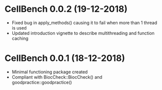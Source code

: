 # CellBench 0.0.2 (19-12-2018)

* Fixed bug in apply_methods() causing it to fail when more than 1 thread is used
* Updated introduction vignette to describe multithreading and function caching

# CellBench 0.0.1 (18-12-2018)

* Minimal functioning package created
* Compliant with BiocCheck::BiocCheck() and goodpractice::goodpractice()
